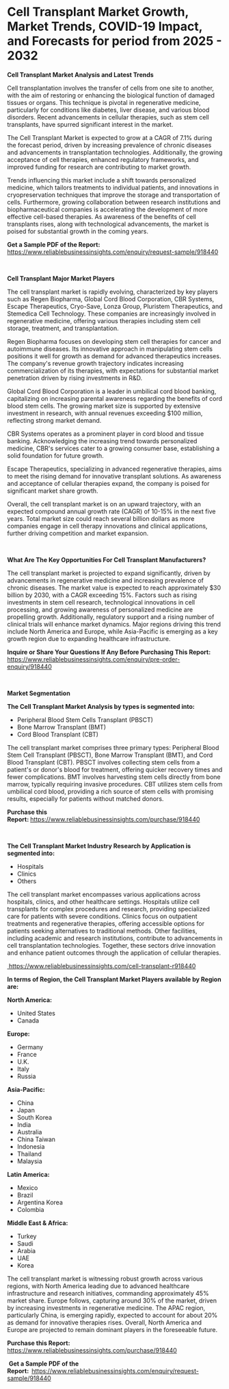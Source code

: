 <p><h1>Cell Transplant Market Growth, Market Trends, COVID-19 Impact, and Forecasts for period from 2025 - 2032</h1></p><p><strong>Cell Transplant Market Analysis and Latest Trends</strong></p>
<p><p>Cell transplantation involves the transfer of cells from one site to another, with the aim of restoring or enhancing the biological function of damaged tissues or organs. This technique is pivotal in regenerative medicine, particularly for conditions like diabetes, liver disease, and various blood disorders. Recent advancements in cellular therapies, such as stem cell transplants, have spurred significant interest in the market.</p><p>The Cell Transplant Market is expected to grow at a CAGR of 7.1% during the forecast period, driven by increasing prevalence of chronic diseases and advancements in transplantation technologies. Additionally, the growing acceptance of cell therapies, enhanced regulatory frameworks, and improved funding for research are contributing to market growth. </p><p>Trends influencing this market include a shift towards personalized medicine, which tailors treatments to individual patients, and innovations in cryopreservation techniques that improve the storage and transportation of cells. Furthermore, growing collaboration between research institutions and biopharmaceutical companies is accelerating the development of more effective cell-based therapies. As awareness of the benefits of cell transplants rises, along with technological advancements, the market is poised for substantial growth in the coming years.</p></p>
<p><strong>Get a Sample PDF of the Report:&nbsp;</strong> <a href="https://www.reliablebusinessinsights.com/enquiry/request-sample/918440?utm_campaign=3310&utm_medium=2&utm_source=Github&utm_content=ia&utm_term=17042025&utm_id=cell-transplant">https://www.reliablebusinessinsights.com/enquiry/request-sample/918440</a></p>
<p>&nbsp;</p>
<p><strong>Cell Transplant Major Market Players</strong></p>
<p><p>The cell transplant market is rapidly evolving, characterized by key players such as Regen Biopharma, Global Cord Blood Corporation, CBR Systems, Escape Therapeutics, Cryo-Save, Lonza Group, Pluristem Therapeutics, and Stemedica Cell Technology. These companies are increasingly involved in regenerative medicine, offering various therapies including stem cell storage, treatment, and transplantation.</p><p>Regen Biopharma focuses on developing stem cell therapies for cancer and autoimmune diseases. Its innovative approach in manipulating stem cells positions it well for growth as demand for advanced therapeutics increases. The company's revenue growth trajectory indicates increasing commercialization of its therapies, with expectations for substantial market penetration driven by rising investments in R&D.</p><p>Global Cord Blood Corporation is a leader in umbilical cord blood banking, capitalizing on increasing parental awareness regarding the benefits of cord blood stem cells. The growing market size is supported by extensive investment in research, with annual revenues exceeding $100 million, reflecting strong market demand.</p><p>CBR Systems operates as a prominent player in cord blood and tissue banking. Acknowledging the increasing trend towards personalized medicine, CBR's services cater to a growing consumer base, establishing a solid foundation for future growth.</p><p>Escape Therapeutics, specializing in advanced regenerative therapies, aims to meet the rising demand for innovative transplant solutions. As awareness and acceptance of cellular therapies expand, the company is poised for significant market share growth.</p><p>Overall, the cell transplant market is on an upward trajectory, with an expected compound annual growth rate (CAGR) of 10-15% in the next five years. Total market size could reach several billion dollars as more companies engage in cell therapy innovations and clinical applications, further driving competition and market expansion.</p></p>
<p>&nbsp;</p>
<p><strong>What Are The Key Opportunities For Cell Transplant Manufacturers?</strong></p>
<p><p>The cell transplant market is projected to expand significantly, driven by advancements in regenerative medicine and increasing prevalence of chronic diseases. The market value is expected to reach approximately $30 billion by 2030, with a CAGR exceeding 15%. Factors such as rising investments in stem cell research, technological innovations in cell processing, and growing awareness of personalized medicine are propelling growth. Additionally, regulatory support and a rising number of clinical trials will enhance market dynamics. Major regions driving this trend include North America and Europe, while Asia-Pacific is emerging as a key growth region due to expanding healthcare infrastructure.</p></p>
<p><strong>Inquire or Share Your Questions If Any Before Purchasing This Report:</strong> <a href="https://www.reliablebusinessinsights.com/enquiry/pre-order-enquiry/918440?utm_campaign=3310&utm_medium=2&utm_source=Github&utm_content=ia&utm_term=17042025&utm_id=cell-transplant">https://www.reliablebusinessinsights.com/enquiry/pre-order-enquiry/918440</a></p>
<p>&nbsp;</p>
<p><strong>Market Segmentation</strong></p>
<p><strong>The Cell Transplant Market Analysis by types is segmented into:</strong></p>
<p><ul><li>Peripheral Blood Stem Cells Transplant (PBSCT)</li><li>Bone Marrow Transplant (BMT)</li><li>Cord Blood Transplant (CBT)</li></ul></p>
<p><p>The cell transplant market comprises three primary types: Peripheral Blood Stem Cell Transplant (PBSCT), Bone Marrow Transplant (BMT), and Cord Blood Transplant (CBT). PBSCT involves collecting stem cells from a patient's or donor's blood for treatment, offering quicker recovery times and fewer complications. BMT involves harvesting stem cells directly from bone marrow, typically requiring invasive procedures. CBT utilizes stem cells from umbilical cord blood, providing a rich source of stem cells with promising results, especially for patients without matched donors.</p></p>
<p><strong>Purchase this Report:&nbsp;</strong><a href="https://www.reliablebusinessinsights.com/purchase/918440?utm_campaign=3310&utm_medium=2&utm_source=Github&utm_content=ia&utm_term=17042025&utm_id=cell-transplant">https://www.reliablebusinessinsights.com/purchase/918440</a></p>
<p>&nbsp;</p>
<p><strong>The Cell Transplant Market Industry Research by Application is segmented into:</strong></p>
<p><ul><li>Hospitals</li><li>Clinics</li><li>Others</li></ul></p>
<p><p>The cell transplant market encompasses various applications across hospitals, clinics, and other healthcare settings. Hospitals utilize cell transplants for complex procedures and research, providing specialized care for patients with severe conditions. Clinics focus on outpatient treatments and regenerative therapies, offering accessible options for patients seeking alternatives to traditional methods. Other facilities, including academic and research institutions, contribute to advancements in cell transplantation technologies. Together, these sectors drive innovation and enhance patient outcomes through the application of cellular therapies.</p></p>
<p><a href="https://www.reliablebusinessinsights.com/cell-transplant-r918440?utm_campaign=3310&utm_medium=2&utm_source=Github&utm_content=ia&utm_term=17042025&utm_id=cell-transplant">&nbsp;https://www.reliablebusinessinsights.com/cell-transplant-r918440</a></p>
<p><strong>In terms of Region, the Cell Transplant Market Players available by Region are:</strong></p>
<p>
    <p> <strong> North America: </strong>
        <ul>
            <li>United States</li>
            <li>Canada</li>
        </ul>
        </p> 
    <p> <strong> Europe: </strong>
        <ul>
            <li>Germany</li>
            <li>France</li>
            <li>U.K.</li>
            <li>Italy</li>
            <li>Russia</li>
        </ul>
        </p> 
    <p> <strong> Asia-Pacific: </strong>
        <ul>
            <li>China</li>
            <li>Japan</li>
            <li>South Korea</li>
            <li>India</li>
            <li>Australia</li>
            <li>China Taiwan</li>
            <li>Indonesia</li>
            <li>Thailand</li>
            <li>Malaysia</li>
        </ul>
        </p> 
    <p> <strong> Latin America: </strong>
        <ul>
            <li>Mexico</li>
            <li>Brazil</li>
            <li>Argentina Korea</li>
            <li>Colombia</li>
        </ul>
        </p> 
    <p> <strong> Middle East & Africa: </strong>
        <ul>
            <li>Turkey</li>
            <li>Saudi</li>
            <li>Arabia</li>
            <li>UAE</li>
            <li>Korea</li>
        </ul>
    </p>
    </p>
<p><p>The cell transplant market is witnessing robust growth across various regions, with North America leading due to advanced healthcare infrastructure and research initiatives, commanding approximately 45% market share. Europe follows, capturing around 30% of the market, driven by increasing investments in regenerative medicine. The APAC region, particularly China, is emerging rapidly, expected to account for about 20% as demand for innovative therapies rises. Overall, North America and Europe are projected to remain dominant players in the foreseeable future.</p></p>
<p><strong>Purchase this Report: </strong><a href="https://www.reliablebusinessinsights.com/purchase/918440?utm_campaign=3310&utm_medium=2&utm_source=Github&utm_content=ia&utm_term=17042025&utm_id=cell-transplant">https://www.reliablebusinessinsights.com/purchase/918440</a></p>
<p>&nbsp;<strong>Get a Sample PDF of the Report:&nbsp;&nbsp;</strong><a href="https://www.reliablebusinessinsights.com/enquiry/request-sample/918440?utm_campaign=3310&utm_medium=2&utm_source=Github&utm_content=ia&utm_term=17042025&utm_id=cell-transplant">https://www.reliablebusinessinsights.com/enquiry/request-sample/918440</a></p>
<p><strong></strong></p>
<p><p></p><p></p><p></p></p>